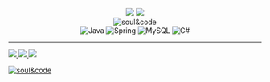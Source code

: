 
<p align="center">
 <img src="https://img.shields.io/badge/Eclipse-2C2255?style=for-the-badge&logo=eclipse&logoColor=white"  />
  <img src="https://img.shields.io/badge/GIT-E44C30?style=for-the-badge&logo=git&logoColor=white"  />
 <br />
  <img src="https://user-images.githubusercontent.com/114461353/193368888-d8831282-e247-4051-b83c-13f463a7c0f9.gif" alt="soul&code" />
 <br />

 <img src="https://img.shields.io/badge/Java-ED8B00?style=for-the-badge&logo=java&logoColor=white" alt="Java"  />
 <img src="https://img.shields.io/badge/Spring-6DB33F?style=for-the-badge&logo=spring&logoColor=white" alt="Spring"  />
 <img src="https://img.shields.io/badge/MySQL-00000F?style=for-the-badge&logo=mysql&logoColor=white" alt="MySQL"  />
 <img src="https://img.shields.io/badge/C%23-239120?style=for-the-badge&logo=c-sharp&logoColor=white" alt="C#"  />
</p>

---



<p align="rightem">
<a href="https://github.com/jnorgini" target="_blank"><img src="https://img.shields.io/badge/GitHub-100000?style=for-the-badge&logo=github&logoColor=white"  />
<a href="https://www.linkedin.com/in/juliana-norgini-5b0bb61b0/" target="_blank"><img src="https://img.shields.io/badge/-LinkedIn-%230077B5?style=for-the-badge&logo=linkedin&logoColor=white" target="_blank"  />
<a href = "mailto:jnorgini@gmail.com"><img src="https://img.shields.io/badge/Gmail-D14836?style=for-the-badge&logo=gmail&logoColor=white" target="_blank"  />

<p align="left">
<img src="https://github-readme-stats.vercel.app/api?username=jnorgini&show_icons=true&theme=merko" alt="soul&code"/>
</p>
